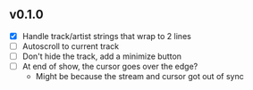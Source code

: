 ## v0.1.0
- [x] Handle track/artist strings that wrap to 2 lines
- [ ] Autoscroll to current track
- [ ] Don't hide the track, add a minimize button
- [ ] At end of show, the cursor goes over the edge?
  - Might be because the stream and cursor got out of sync
